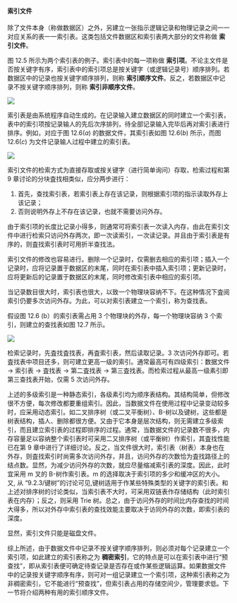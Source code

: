 
#### 索引文件

除了文件本身（称做数据区）之外，另建立一张指示逻辑记录和物理记录之间一一对应关系的表一一索引表。这类包括文件数据区和索引表两大部分的文件称做 **索引文件**。

图 12.5 所示为两个索引表的例子。索引表中的每一项称做 **索引项**。不论主文件是否按关键字有序，索引表中的索引项总是按关键字（或逻辑记录号）顺序排列。若数据区中的记录也按关键字顺序排列，则称 **索引顺序文件**。反之，若数据区中记录不按关键字顺序排列，则称 **索引非顺序文件**。

![](https://gitee.com/mayundaze/img_bed/raw/master/20200805182430.png)

索引表是由系统程序自动生成的。在记录输入建立数据区的同时建立一个索引表，表中的索引项按记录输人的先后次序排列，待全部记录输入完毕后再对索引表进行排序。例如，对应于图 $12.6(a)$ 的数据文件，其索引表如图 $12.6(b)$ 所示，而图 $12.6(c)$ 为文件记录输人过程中建立的索引表。

![](https://gitee.com/mayundaze/img_bed/raw/master/20200805182513.png)

索引文件的检索方式为直接存取或按关键字（进行简单询问）存取，检索过程和第 9 章讨论的分块査找相类似，应分两步进行：

1. 首先，查找索引表，若索引表上存在该记录，则根据索引项的指示读取外存上该记录；
2. 否则说明外存上不存在该记录，也就不需要访问外存。

由于索引项的长度比记录小得多，则通常可将索引表一次读入内存，由此在索引文件中进行检索只访问外存两次，即一次读索引，一次读记录。并且由于索引表是有序的，则査找索引表时可用折半查找法。

索引文件的修改也容易进行。删除一个记录时，仅需删去相应的索引项；插入一个记录时，应将记录置于数据区的末尾，同时在索引表中插入索引项；更新记录时，应将更新后的记录置于数据区的末尾，同时修改索引表中相应的索引项。

当记录数目很大时，索引表也很大，以致一个物理块容纳不下。在这种情况下査阅索引仍要多次访问外存。为此，可以对索引表建立一个索引，称为查找表。

假设图 12.6 (b）的索引表需占用 3 个物理块的外存，每一个物理块容纳 3 个索引，则建立的查找表如图 12.7 所示。

![](https://gitee.com/mayundaze/img_bed/raw/master/20200805182904.png)

检索记录时，先査找査找表，再査索引表，然后读取记录。3 次访问外存即可。若査找表中项目还多，则可建立更高一级的索引。通常最高可有四级索引：数据文件 -> 索引表 -> 査找表 -> 第二査找表 -> 第三査找表。而检索过程从最高一级素引即第三查找表开始，仅需 5 次访问外存。

上述的多级索引是一种静态索引，各级素引均为顺序表结构。其结构简单，但修改很不方便，每次修改都要重组索引。因此，当数据文件在使用过程中记录变动较多时，应采用动态索引。如二叉排序树（或二叉平衡树）、B-树以及键树，这些都是树表结构，插人、删除都很方便。又由于它本身是层次结构，则无需建立多级索引，而且建立索引表的过程即排序的过程。通常，当数据文件的记录数不很多，内存容量足以容纳整个索引表时可采用二又排序树（或平衡树）作索引，其査找性能已在第 9 章中进行了详细讨论。反之，当文件很大时，索引表（树表）本身也在外存，则査找索引时尚需多次访问外存，并且，访问外存的次数恰为査找路径上的结点数。显然，为减少访问外存的次数，就应尽量缩减索引表的深度。因此，此时宜采用 m 叉的 B-树作索引表。m 的选择取决于索引项的多少和缓冲区的大小。又, 从 “9.2.3/键树”的讨论可见,键树适用于作某些特殊类型的关键字的索引表。和上述对排序树的讨论类似，当索引表不大时，可采用双链表作存储结构（此时索引表在内存）；反之，则采用 Trie 树。总之，由于访问外存的时间比内存查找的时间大得多，所以对外存中索引表的查找效能主要取决于访同外存的次数，即索引表的深度。

显然，索引文件只能是磁盘文件。

综上所述，由于数据文件中记录不按关键字顺序排列，则必须对每个记录建立一个索引项，如此建立的索引表称之为 **稠密索引**，它的特点是可以在索引表中进行“预查找”，即从索引表便可确定待查记录是否存在或作某些逻辑运算。如果数据文件中的记录按关键字顺序有序，则可对一组记录建立一个索引项，这种索引表称之为非稠密索引，它不能进行“预查找”，但索引表占用的存储空间少，管理要求低。下一节将介绍两种有用的索引顺序文件。
